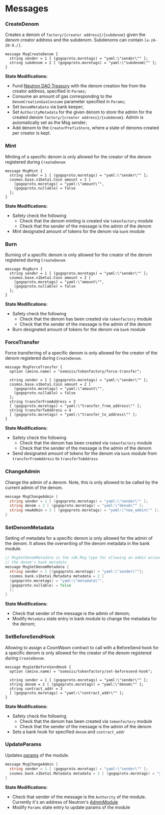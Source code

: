 # Messages

### CreateDenom
Creates a denom of `factory/{creator address}/{subdenom}` given the denom creator address and the subdenom. Subdenoms can contain `[a-zA-Z0-9./]`.
``` {.go}
message MsgCreateDenom {
  string sender = 1 [ (gogoproto.moretags) = "yaml:\"sender\"" ];
  string subdenom = 2 [ (gogoproto.moretags) = "yaml:\"subdenom\"" ];
}
```

**State Modifications:**
- Fund [Neutron DAO Treasury](/neutron/dao/overview) with the denom creation fee from the creator address, specified in `Params`; 
- Consume an amount of gas corresponding to the `DenomCreationGasConsume` parameter specified in `Params`;
- Set `DenomMetaData` via bank keeper;
- Set `AuthorityMetadata` for the given denom to store the admin for the created denom `factory/{creator address}/{subdenom}`. Admin is automatically set as the Msg sender;
- Add denom to the `CreatorPrefixStore`, where a state of denoms created per creator is kept.

### Mint
Minting of a specific denom is only allowed for the creator of the denom registered during `CreateDenom`
``` {.go}
message MsgMint {
  string sender = 1 [ (gogoproto.moretags) = "yaml:\"sender\"" ];
  cosmos.base.v1beta1.Coin amount = 2 [
    (gogoproto.moretags) = "yaml:\"amount\"",
    (gogoproto.nullable) = false
  ];
}
```

**State Modifications:**
- Safety check the following
  - Check that the denom minting is created via `tokenfactory` module
  - Check that the sender of the message is the admin of the denom
- Mint designated amount of tokens for the denom via `bank` module



### Burn
Burning of a specific denom is only allowed for the creator of the denom registered during `CreateDenom`
``` {.go}
message MsgBurn {
  string sender = 1 [ (gogoproto.moretags) = "yaml:\"sender\"" ];
  cosmos.base.v1beta1.Coin amount = 2 [
    (gogoproto.moretags) = "yaml:\"amount\"",
    (gogoproto.nullable) = false
  ];
}
```

**State Modifications:**
- Safety check the following
  - Check that the denom has been created via `tokenfactory` module
  - Check that the sender of the message is the admin of the denom
- Burn designated amount of tokens for the denom via `bank` module



### ForceTransfer
Force transferring of a specific denom is only allowed for the creator of the denom registered during `CreateDenom`.
``` {.go}
message MsgForceTransfer {
  option (amino.name) = "osmosis/tokenfactory/force-transfer";

  string sender = 1 [ (gogoproto.moretags) = "yaml:\"sender\"" ];
  cosmos.base.v1beta1.Coin amount = 2 [
    (gogoproto.moretags) = "yaml:\"amount\"",
    (gogoproto.nullable) = false
  ];
  string transferFromAddress = 3
  [ (gogoproto.moretags) = "yaml:\"transfer_from_address\"" ];
  string transferToAddress = 4
  [ (gogoproto.moretags) = "yaml:\"transfer_to_address\"" ];
}
```

**State Modifications:**
- Safety check the following
  - Check that the denom has been created via `tokenfactory` module
  - Check that the sender of the message is the admin of the denom
- Send designated amount of tokens for the denom via `bank` module from `transferFromAddress` to `transferToAddress`



### ChangeAdmin
Change the admin of a denom. Note, this is only allowed to be called by the current admin of the denom.

```go
message MsgChangeAdmin {
  string sender = 1 [ (gogoproto.moretags) = "yaml:\"sender\"" ];
  string denom = 2 [ (gogoproto.moretags) = "yaml:\"denom\"" ];
  string newAdmin = 3 [ (gogoproto.moretags) = "yaml:\"new_admin\"" ];
}
```



### SetDenomMetadata
Setting of metadata for a specific denom is only allowed for the admin of the denom.
It allows the overwriting of the denom metadata in the bank module.

```go
// MsgSetDenomMetadata is the sdk.Msg type for allowing an admin account to set
// the denom's bank metadata
message MsgSetDenomMetadata {
  string sender = 1 [(gogoproto.moretags) = "yaml:\"sender\""];
  cosmos.bank.v1beta1.Metadata metadata = 2 [
  (gogoproto.moretags) = "yaml:\"metadata\"",
  (gogoproto.nullable) = false
  ];
}
```

**State Modifications:**

- Check that sender of the message is the admin of denom;
- Modify `Metadata` state entry in bank module to change the metadata for the denom;



### SetBeforeSendHook
Allowing to assign a CosmWasm contract to call with a BeforeSend hook for a specific denom is only allowed for the creator of the denom registered during `CreateDenom`.
``` {.go}
message MsgSetBeforeSendHook {
  option (amino.name) = "osmosis/tokenfactory/set-beforesend-hook";

  string sender = 1 [ (gogoproto.moretags) = "yaml:\"sender\"" ];
  string denom = 2 [ (gogoproto.moretags) = "yaml:\"denom\"" ];
  string contract_addr = 3
  [ (gogoproto.moretags) = "yaml:\"contract_addr\"" ];
}
```

**State Modifications:**
- Safety check the following
  - Check that the denom has been created via `tokenfactory` module
  - Check that the sender of the message is the admin of the denom
- Sets a bank hook for specified `denom` and `contract_addr`



### UpdateParams
Updates [params](/neutron/modules/3rdparty/osmosis/tokenfactory/params) of the module.

```go
message MsgChangeAdmin {
  string sender = 1 [ (gogoproto.moretags) = "yaml:\"sender\"" ];
  cosmos.bank.v1beta1.Metadata metadata = 2 [ (gogoproto.moretags) = "yaml:\"metadata\"", (gogoproto.nullable)   = false ];
}
```

**State Modifications:**

- Check that sender of the message is the `Authority` of the module. Currently it's an address of Neutron's [AdminModule](/neutron/modules/admin-module/overview)
- Modify `Params` state entry to update params of the module